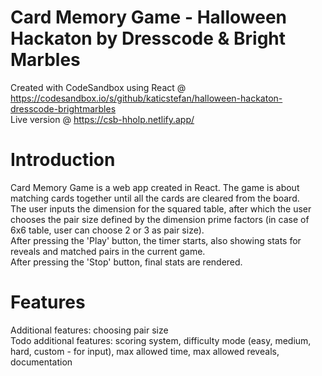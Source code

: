 # Card Memory Game - Halloween Hackaton by Dresscode & Bright Marbles

Created with CodeSandbox using React @ https://codesandbox.io/s/github/katicstefan/halloween-hackaton-dresscode-brightmarbles \
Live version @ https://csb-hholp.netlify.app/

# Introduction

Card Memory Game is a web app created in React. The game is about matching cards together until all the cards are cleared from the board.\
The user inputs the dimension for the squared table, after which the user chooses the pair size defined by the dimension prime factors (in case of 6x6 table, user can choose 2 or 3 as pair size).\
After pressing the 'Play' button, the timer starts, also showing stats for reveals and matched pairs in the current game.\
After pressing the 'Stop' button, final stats are rendered.

# Features

Additional features: choosing pair size\
Todo additional features: scoring system, difficulty mode (easy, medium, hard, custom - for input), max allowed time, max allowed reveals, documentation

